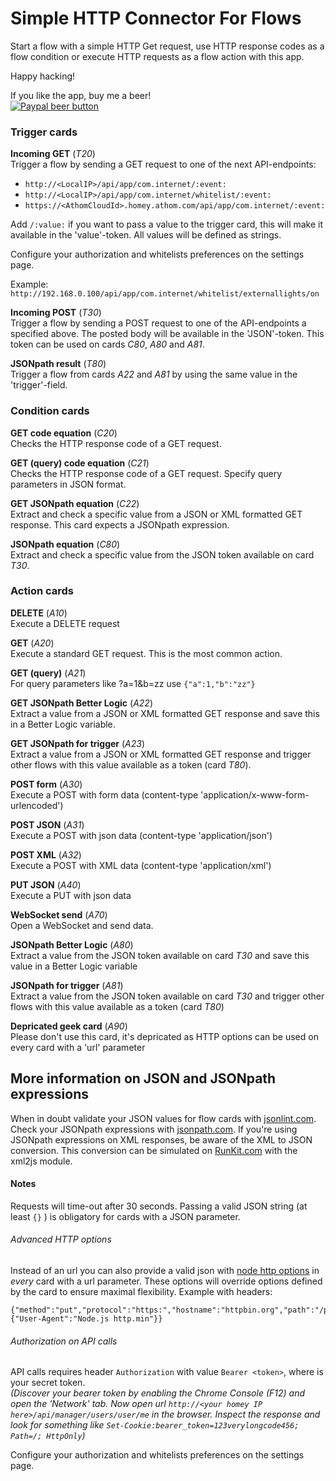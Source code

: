 # Simple HTTP Connector For Flows
Start a flow with a simple HTTP Get request, use HTTP response codes as a flow
condition or execute HTTP requests as a flow action with this app.

Happy hacking!  

If you like the app, buy me a beer!  
[![Paypal beer button](https://www.paypalobjects.com/webstatic/en_US/i/btn/png/blue-pill-paypal-34px.png)](http://PayPal.Me/ErikvanDongen)

### Trigger cards
**Incoming GET**  (*T20*)  
Trigger a flow by sending a GET request to one of the next API-endpoints:
- `http://<LocalIP>/api/app/com.internet/:event:`
- `http://<LocalIP>/api/app/com.internet/whitelist/:event:`
- `https://<AthomCloudId>.homey.athom.com/api/app/com.internet/:event:`

Add `/:value:` if you want to pass a value to the trigger card, this will make it available in the 'value'-token. All values will be defined as strings.

Configure your authorization and whitelists preferences on the settings page.

Example: `http://192.168.0.100/api/app/com.internet/whitelist/externallights/on`

**Incoming POST** (*T30*)  
Trigger a flow by sending a POST request to one of the API-endpoints a specified above. The posted body will be available in the 'JSON'-token. This token can be used on cards *C80*, *A80* and *A81*.

**JSONpath result** (*T80*)  
Trigger a flow from cards *A22* and *A81* by using the same value in the 'trigger'-field.

### Condition cards
**GET code equation** (*C20*)  
Checks the HTTP response code of a GET request.

**GET (query) code equation** (*C21*)  
Checks the HTTP response code of a GET request. Specify query parameters in JSON format.

**GET JSONpath equation** (*C22*)  
Extract and check a specific value from a JSON or XML formatted GET response. This card expects a JSONpath expression.

**JSONpath equation** (*C80*)  
Extract and check a specific value from the JSON token available on card *T30*.

### Action cards
**DELETE** (*A10*)  
Execute a DELETE request

**GET** (*A20*)  
Execute a standard GET request. This is the most common action.  

**GET (query)** (*A21*)  
For query parameters like ?a=1&b=zz use `{"a":1,"b":"zz"}`  

**GET JSONpath Better Logic** (*A22*)  
Extract a value from a JSON or XML formatted GET response and save this in a Better Logic variable.

**GET JSONpath for trigger** (*A23*)  
Extract a value from a JSON or XML formatted GET response and trigger other flows with this value available as a token (card *T80*).

**POST form** (*A30*)  
Execute a POST with form data (content-type 'application/x-www-form-urlencoded')

**POST JSON** (*A31*)  
Execute a POST with json data (content-type 'application/json')

**POST XML** (*A32*)  
Execute a POST with XML data (content-type 'application/xml')  

**PUT JSON** (*A40*)  
Execute a PUT with json data

**WebSocket send** (*A70*)  
Open a WebSocket and send data.

**JSONpath Better Logic** (*A80*)  
Extract a value from the JSON token available on card *T30* and save this value in a Better Logic variable  

**JSONpath for trigger** (*A81*)  
Extract a value from the JSON token available on card *T30* and trigger other flows with this value available as a token (card *T80*)

**Depricated geek card** (*A90*)  
Please don't use this card, it's depricated as HTTP options can be used on every card with a 'url' parameter

## More information on JSON and JSONpath expressions
When in doubt validate your JSON values for flow cards with [jsonlint.com](http://jsonlint.com/).
Check your JSONpath expressions with [jsonpath.com](http://jsonpath.com/).
If you're using JSONpath expressions on XML responses, be aware of the XML to JSON conversion. This conversion can be simulated on [RunKit.com](https://runkit.com/585436e8fcbda700135741a7/586d421e08e18e001389a004) with the xml2js module.

#### Notes   
  Requests will time-out after 30 seconds.
  Passing a valid JSON string (at least `{}` ) is obligatory for cards with a JSON parameter.

###### Advanced HTTP options
  Instead of an url you can also provide a valid json with [node http options](https://nodejs.org/api/http.html#http_http_request_options_callback) in *every* card with a url parameter. These options will override options defined by the card to ensure maximal flexibility. Example with headers:
  ```
  {"method":"put","protocol":"https:","hostname":"httpbin.org","path":"/put","headers":{"User-Agent":"Node.js http.min"}}
  ```

###### Authorization on API calls
  API calls requires header `Authorization` with value `Bearer <token>`, where <token> is your secret token.  
  *(Discover your bearer token by enabling the Chrome Console (F12) and open the 'Network' tab. Now open url `http://<your homey IP here>/api/manager/users/user/me` in the browser. Inspect the response and look for something like `Set-Cookie:bearer_token=123verylongcode456; Path=/; HttpOnly`)*

  Configure your authorization and whitelists preferences on the settings page.
